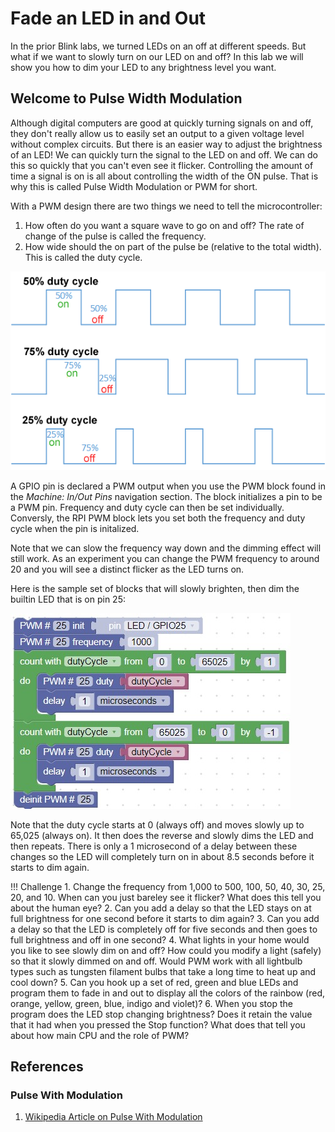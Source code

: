 # Fade an LED in and Out 

In the prior Blink labs, we turned LEDs on an off at different speeds.  But what if we want to slowly turn on our LED on and off?  In this lab we will show you how to dim your LED to any brightness level you want.

## Welcome to Pulse Width Modulation

Although digital computers are good at quickly turning signals on and off, they don't really allow us to easily set an output to a given voltage level without complex circuits.  But there is an easier way to adjust the brightness of an LED!  We can quickly turn the signal to the LED on and off.  We can do this so quickly that you can't even see it flicker.  Controlling the amount of time a signal is on is all about controlling the width of the ON pulse.  That is why this is called Pulse Width Modulation or PWM for short.

With a PWM design there are two things we need to tell the microcontroller:

1. How often do you want a square wave to go on and off?  The rate of change of the pulse is called the frequency.
2. How wide should the on part of the pulse be (relative to the total width).  This is called the duty cycle.

![PWM Duty Cycle](../../img/pico/PWM-duty-cycle.png)

A GPIO pin is declared a PWM output when you use the PWM block found in the _Machine: In/Out Pins_ navigation section.  The block initializes a pin to be a PWM pin.  Frequency and duty cycle can then be set individually.  Conversly, the RPI PWM block lets you set both the frequency and duty cycle when the pin is initalized.

Note that we can slow the frequency way down and the dimming effect will still work.  As an experiment you can change the PWM frequency to around 20 and you will see a distinct flicker as the LED turns on.

Here is the sample set of blocks that will slowly brighten, then dim the builtin LED that is on pin 25:

![PWM Blocks](../../img/pico/pwmBlocks.jpg)

Note that the duty cycle starts at 0 (always off) and moves slowly up to 65,025 (always on).  It then does the reverse and slowly dims the LED and then repeats.  There is only a 1 microsecond of a delay between these changes so the LED will completely turn on in about 8.5 seconds before it starts to dim again.

!!! Challenge
    1. Change the frequency from 1,000 to 500, 100, 50, 40, 30, 25, 20, and 10.  When can you just bareley see it flicker?  What does this tell you about the human eye?
    2. Can you add a delay so that the LED stays on at full brightness for one second before it starts to dim again?
    3. Can you add a delay so that the LED is completely off for five seconds and then goes to full brightness and off in one second?
    4. What lights in your home would you like to see slowly dim on and off?  How could you modify a light (safely) so that it slowly dimmed on and off.  Would PWM work with all lightbulb types such as tungsten filament bulbs that take a long time to heat up and cool down?
    5. Can you hook up a set of red, green and blue LEDs and program them to fade in and out to display all the colors of the rainbow (red, orange, yellow, green, blue, indigo and violet)?
    6. When you stop the program does the LED stop changing brightness?  Does it retain the value that it had when you pressed the Stop function?  What does that tell you about how main CPU and the role of PWM? 

## References

### Pulse With Modulation

1. [Wikipedia Article on Pulse With Modulation](https://en.wikipedia.org/wiki/Pulse-width_modulation)